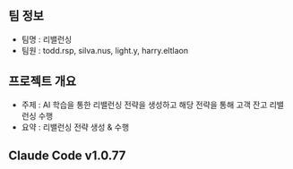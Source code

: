 ## 팀 정보
- 팀명 : 리밸런싱
- 팀원 : todd.rsp, silva.nus, light.y, harry.eltlaon

## 프로젝트 개요
- 주제 : AI 학습을 통한 리밸런싱 전략을 생성하고 해당 전략을 통해 고객 잔고 리밸런싱 수행
- 요약 : 리밸런싱 전략 생성 & 수행

Claude Code v1.0.77
- 
